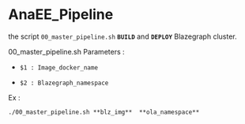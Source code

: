 # AnaEE_Pipeline

the script `00_master_pipeline.sh` **`BUILD`** and **`DEPLOY`** Blazegraph cluster.

00_master_pipeline.sh Parameters :
 
-     $1 : Image_docker_name
     
-     $2 : Blazegraph_namespace

Ex :

    
    ./00_master_pipeline.sh **blz_img**  **ola_namespace**
     
     
